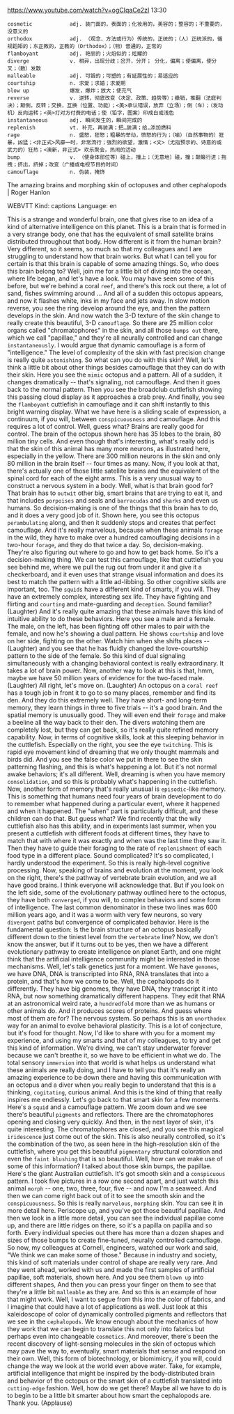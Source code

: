 https://www.youtube.com/watch?v=ogCIqaCe2zI
13:30
```  
cosmetic            adj. 装门面的，表面的；化妆用的，美容的；整容的；不重要的，没意义的
orthodox            adj. （观念、方法或行为）传统的，正统的；（人）正统派的，循规蹈矩的；东正教的，正教的（Orthodox）；（物）普通的，正常的
flamboyant          adj. 艳丽的；火焰似的；炫耀的
diverge             v. 相异，出现分歧；岔开，分开； 分化，偏离；使偏离，使分叉；（数）发散
malleable           adj. 可锻的；可塑的；有延展性的；易适应的    
courtship           n. 求爱；求婚；求爱期
blow up             爆发，爆炸；放大；使充气
reverse             v. 逆转，彻底改变（决定、政策、趋势等）；撤销，推翻（法庭判决）；颠倒，反转；交换，互换（位置、功能）；<美>承认错误，放弃（立场）；倒（车）；（发动机）反向运转；<英>打对方付费的电话；使（铅字，图案）印成白或浅色
instantaneous       adj. 瞬间发生的，瞬间完成的  
replenish           vt. 补充，再装满；把…装满；给…添加燃料  
rage                n. 盛怒，狂怒；粗暴的举动，愤怒的行为；（喻）（自然事物的）狂暴，凶猛；<非正式>风靡一时，非常流行；强烈的欲望，激情；<文>（尤指预示的、诗意的或武力的）狂热；<澳新，非正式> 欢乐聚会，热闹的活动
bump                v. （使身体部位等）碰上，撞上；（无意地）碰，撞；颠簸行进；拖拽；挤出，挤掉；改变（广播或电视节目的时间）
camouflage          n. 伪装，掩饰
```

The amazing brains and morphing skin of octopuses and other cephalopods | Roger Hanlon

WEBVTT Kind: captions Language: en 

This is a strange and wonderful brain, one that gives rise to an idea of a kind of alternative intelligence on this planet. This is a brain that is formed in a very strange body, one that has the equivalent of small satellite brains distributed throughout that body. How different is it from the human brain? Very different, so it seems, so much so that my colleagues and I are struggling to understand how that brain works. But what I can tell you for certain is that this brain is capable of some amazing things. So, who does this brain belong to? Well, join me for a little bit of diving into the ocean, where life began, and let's have a look. You may have seen some of this before, but we're behind a coral `reef`, and there's this rock out there, a lot of sand, fishes swimming around ... And all of a sudden this octopus appears, and now it flashes white, inks in my face and jets away. In slow motion reverse, you see the ring develop around the eye, and then the pattern develops in the skin. And now watch the 3-D texture of the skin change to really create this beautiful, 3-D `camouflage`. So there are 25 million color organs called "chromatophores" in the skin, and all those `bumps out` there, which we call "papillae," and they're all neurally controlled and can change `instantaneously`. I would argue that dynamic camouflage is a form of "intelligence." The level of complexity of the skin with fast precision change is really quite `astonishing`. So what can you do with this skin? Well, let's think a little bit about other things besides camouflage that they can do with their skin. Here you see the `mimic` octopus and a pattern. All of a sudden, it changes dramatically -- that's signaling, not camouflage. And then it goes back to the normal pattern. Then you see the broadclub cuttlefish showing this passing cloud display as it approaches a crab prey. And finally, you see the `flamboyant` cuttlefish in camouflage and it can shift instantly to this bright warning display. What we have here is a sliding scale of expression, a continuum, if you will, between `conspicuousness` and camouflage. And this requires a lot of control. Well, guess what? Brains are really good for control. The brain of the octopus shown here has 35 lobes to the brain, 80 million tiny cells. And even though that's interesting, what's really odd is that the skin of this animal has many more neurons, as illustrated here, especially in the yellow. There are 300 million neurons in the skin and only 80 million in the brain itself -- four times as many. Now, if you look at that, there's actually one of those little satellite brains and the equivalent of the spinal cord for each of the eight arms. This is a very unusual way to construct a nervous system in a body. Well, what is that brain good for? That brain has to `outwit` other big, smart brains that are trying to eat it, and that includes `porpoises` and seals and `barracudas` and `sharks` and even us humans. So decision-making is one of the things that this brain has to do, and it does a very good job of it. Shown here, you see this octopus `perambulating` along, and then it suddenly stops and creates that perfect camouflage. And it's really marvelous, because when these animals `forage` in the wild, they have to make over a hundred camouflaging decisions in a two-hour `forage`, and they do that twice a day. So, decision-making. They're also figuring out where to go and how to get back home. So it's a decision-making thing. We can test this camouflage, like that cuttlefish you see behind me, where we pull the rug out from under it and give it a checkerboard, and it even uses that strange visual information and does its best to match the pattern with a little ad-libbing. So other cognitive skills are important, too. The `squids` have a different kind of smarts, if you will. They have an extremely complex, interesting sex life. They have fighting and flirting and `courting` and mate-guarding and `deception`. Sound familiar? (Laughter) And it's really quite amazing that these animals have this kind of intuitive ability to do these behaviors. Here you see a male and a female. The male, on the left, has been fighting off other males to pair with the female, and now he's showing a dual pattern. He shows `courtship` and love on her side, fighting on the other. Watch him when she shifts places -- (Laughter) and you see that he has fluidly changed the love-courtship pattern to the side of the female. So this kind of dual signaling simultaneously with a changing behavioral context is really extraordinary. It takes a lot of brain power. Now, another way to look at this is that, hmm, maybe we have 50 million years of evidence for the two-faced male. (Laughter) All right, let's move on. (Laughter) An octopus on a `coral reef` has a tough job in front it to go to so many places, remember and find its den. And they do this extremely well. They have short- and long-term memory, they learn things in three to five trials -- it's a good brain. And the spatial memory is unusually good. They will even end their `forage` and make a beeline all the way back to their den. The divers watching them are completely lost, but they can get back, so it's really quite refined memory capability. Now, in terms of cognitive skills, look at this sleeping behavior in the cuttlefish. Especially on the right, you see the eye `twitching`. This is rapid eye movement kind of dreaming that we only thought mammals and birds did. And you see the false color we put in there to see the skin patterning flashing, and this is what's happening a lot. But it's not normal awake behaviors; it's all different. Well, dreaming is when you have memory `consolidation`, and so this is probably what's happening in the cuttlefish. Now, another form of memory that's really unusual is `episodic`-like memory. This is something that humans need four years of brain development to do to remember what happened during a particular event, where it happened and when it happened. The "when" part is particularly difficult, and these children can do that. But guess what? We find recently that the wily cuttlefish also has this ability, and in experiments last summer, when you present a cuttlefish with different foods at different times, they have to match that with where it was exactly and when was the last time they saw it. Then they have to guide their foraging to the rate of `replenishment` of each food type in a different place. Sound complicated? It's so complicated, I hardly understood the experiment. So this is really high-level cognitive processing. Now, speaking of brains and evolution at the moment, you look on the right, there's the pathway of vertebrate brain evolution, and we all have good brains. I think everyone will acknowledge that. But if you look on the left side, some of the evolutionary pathway outlined here to the octopus, they have both `converged`, if you will, to complex behaviors and some form of intelligence. The last common denominator in these two lines was 600 million years ago, and it was a worm with very few neurons, so very `divergent` paths but convergence of complicated behavior. Here is the fundamental question: Is the brain structure of an octopus basically different down to the tiniest level from the `vertebrate` line? Now, we don't know the answer, but if it turns out to be yes, then we have a different evolutionary pathway to create intelligence on planet Earth, and one might think that the artificial intelligence community might be interested in those mechanisms. Well, let's talk genetics just for a moment. We have `genomes`, we have DNA, DNA is transcripted into RNA, RNA translates that into a protein, and that's how we come to be. Well, the cephalopods do it differently. They have big genomes, they have DNA, they transcript it into RNA, but now something dramatically different happens. They edit that RNA at an astronomical weird rate, a `hundredfold` more than we as humans or other animals do. And it produces scores of proteins. And guess where most of them are for? The nervous system. So perhaps this is an `unorthodox` way for an animal to evolve behavioral plasticity. This is a lot of conjecture, but it's food for thought. Now, I'd like to share with you for a moment my experience, and using my smarts and that of my colleagues, to try and get this kind of information. We're diving, we can't stay underwater forever because we can't breathe it, so we have to be efficient in what we do. The total sensory `immersion` into that world is what helps us understand what these animals are really doing, and I have to tell you that it's really an amazing experience to be down there and having this communication with an octopus and a diver when you really begin to understand that this is a thinking, `cogitating`, curious animal. And this is the kind of thing that really inspires me endlessly. Let's go back to that smart skin for a few moments. Here's a `squid` and a camouflage pattern. We zoom down and we see there's beautiful `pigments` and reflectors. There are the chromatophores opening and closing very quickly. And then, in the next layer of skin, it's quite interesting. The chromatophores are closed, and you see this magical `iridescence` just come out of the skin. This is also neurally controlled, so it's the combination of the two, as seen here in the high-resolution skin of the cuttlefish, where you get this beautiful `pigmentary` structural coloration and even the `faint blushing` that is so beautiful. Well, how can we make use of some of this information? I talked about those skin bumps, the papillae. Here's the giant Australian cuttlefish. It's got smooth skin and a `conspicuous` pattern. I took five pictures in a row one second apart, and just watch this animal `morph` -- one, two, three, four, five -- and now I'm a seaweed. And then we can come right back out of it to see the smooth skin and the `conspicuousness`. So this is really `marvelous`, `morphing` skin. You can see it in more detail here. Periscope up, and you've got those beautiful papillae. And then we look in a little more detail, you can see the individual papillae come up, and there are little ridges on there, so it's a papilla on papilla and so forth. Every individual species out there has more than a dozen shapes and sizes of those bumps to create fine-tuned, neurally controlled camouflage. So now, my colleagues at Cornell, engineers, watched our work and said, "We think we can make some of those." Because in industry and society, this kind of soft materials under control of shape are really very rare. And they went ahead, worked with us and made the first samples of artificial papillae, soft materials, shown here. And you see them `blown up` into different shapes, And then you can press your finger on them to see that they're a little bit `malleable` as they are. And so this is an example of how that might work. Well, I want to segue from this into the color of fabrics, and I imagine that could have a lot of applications as well. Just look at this kaleidoscope of color of dynamically controlled pigments and reflectors that we see in the `cephalopods`. We know enough about the mechanics of how they work that we can begin to translate this not only into fabrics but perhaps even into changeable `cosmetics`. And moreover, there's been the recent discovery of light-sensing molecules in the skin of octopus which may pave the way to, eventually, smart materials that sense and respond on their own. Well, this form of biotechnology, or biomimicry, if you will, could change the way we look at the world even above water. Take, for example, artificial intelligence that might be inspired by the body-distributed brain and behavior of the octopus or the smart skin of a cuttlefish translated into `cutting-edge` fashion. Well, how do we get there? Maybe all we have to do is to begin to be a little bit smarter about how smart the cephalopods are. Thank you. (Applause) 
